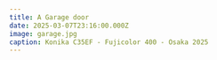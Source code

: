 ```yaml
---
title: A Garage door 
date: 2025-03-07T23:16:00.000Z
image: garage.jpg
caption: Konika C35EF - Fujicolor 400 - Osaka 2025
---
```

